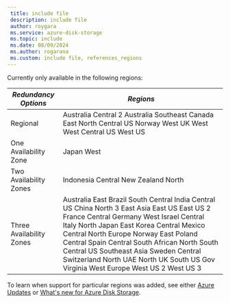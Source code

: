 ```yaml
---
 title: include file
 description: include file
 author: roygara
 ms.service: azure-disk-storage
 ms.topic: include
 ms.date: 08/09/2024
 ms.author: rogarana
 ms.custom: include file, references_regions
---
```

Currently only available in the following regions:

| *Redundancy Options* | *Regions* |
|---|---|
| Regional | Australia Central 2 Australia Southeast Canada East  North Central US Norway West UK West West Central US West US |
| One Availability Zone | Japan West |
| Two Availability Zones | Indonesia Central New Zealand North  |
| Three Availability Zones | Australia East Brazil South Central India Central US China North 3 East Asia East US East US 2 France Central Germany West Israel Central Italy North Japan East Korea Central Mexico Central North Europe Norway East Poland Central Spain Central South African North South Central US Southeast Asia Sweden Central Switzerland North UAE North UK South US Gov Virginia West Europe West US 2 West US 3 |

To learn when support for particular regions was added, see either [Azure Updates](https://azure.microsoft.com/updates/?query=disk%20storage) or [What's new for Azure Disk Storage](/azure/virtual-machines/disks-whats-new).
